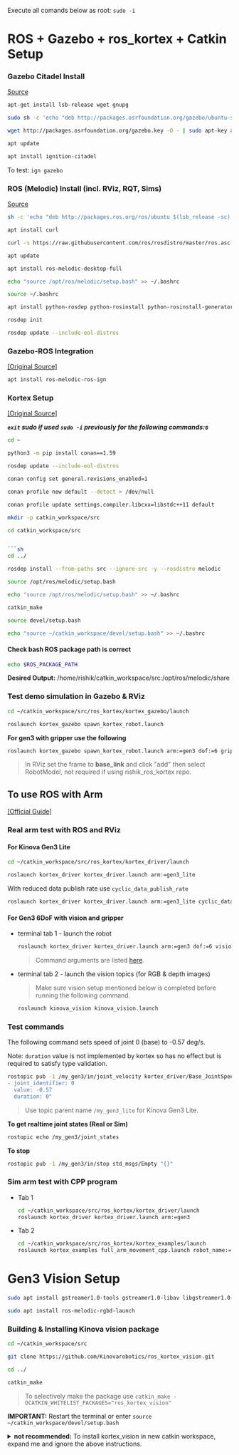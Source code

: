 Execute all comands below as root: `sudo -i`


# ROS + Gazebo + ros_kortex + Catkin Setup

### Gazebo Citadel Install
[Source](https://gazebosim.org/docs/citadel/install_ubuntu)

```sh
apt-get install lsb-release wget gnupg

sudo sh -c 'echo "deb http://packages.osrfoundation.org/gazebo/ubuntu-stable `lsb_release -cs` main" > /etc/apt/sources.list.d/gazebo-stable.list'

wget http://packages.osrfoundation.org/gazebo.key -O - | sudo apt-key add -

apt update

apt install ignition-citadel
```

To test: `ign gazebo`


### ROS (Melodic) Install (incl. RViz, RQT, Sims)
[Source](http://wiki.ros.org/melodic/Installation/Ubuntu)

```sh
sh -c 'echo "deb http://packages.ros.org/ros/ubuntu $(lsb_release -sc) main" > /etc/apt/sources.list.d/ros-latest.list'

apt install curl

curl -s https://raw.githubusercontent.com/ros/rosdistro/master/ros.asc | sudo apt-key add -

apt update

apt install ros-melodic-desktop-full

echo "source /opt/ros/melodic/setup.bash" >> ~/.bashrc

source ~/.bashrc

apt install python-rosdep python-rosinstall python-rosinstall-generator python-wstool build-essential python-pip python3-pip

rosdep init

rosdep update --include-eol-distros
```



### Gazebo-ROS Integration
[[Original Source]](https://gazebosim.org/docs/citadel/ros_integration)

```sh
apt install ros-melodic-ros-ign
```



### Kortex Setup
[[Original Source]](https://github.com/Kinovarobotics/ros_kortex/tree/melodic-devel)

***`exit` sudo if used `sudo -i` previously for the following commands:s***

```sh
cd ~

python3 -m pip install conan==1.59

rosdep update --include-eol-distros

conan config set general.revisions_enabled=1

conan profile new default --detect > /dev/null

conan profile update settings.compiler.libcxx=libstdc++11 default

mkdir -p catkin_workspace/src

cd catkin_workspace/src


```sh
cd ../

rosdep install --from-paths src --ignore-src -y --rosdistro melodic

source /opt/ros/melodic/setup.bash

echo "source /opt/ros/melodic/setup.bash" >> ~/.bashrc

catkin_make

source devel/setup.bash

echo "source ~/catkin_workspace/devel/setup.bash" >> ~/.bashrc
```

#### Check bash ROS package path is correct
```sh
echo $ROS_PACKAGE_PATH
```
**Desired Output:** /home/rishik/catkin_workspace/src:/opt/ros/melodic/share




### Test demo simulation in Gazebo & RViz

```sh
cd ~/catkin_workspace/src/ros_kortex/kortex_gazebo/launch

roslaunch kortex_gazebo spawn_kortex_robot.launch
```

**For gen3 with gripper use the following**

```sh
roslaunch kortex_gazebo spawn_kortex_robot.launch arm:=gen3 dof:=6 gripper:=robotiq_2f_140
```

> In RViz set the frame to **base_link** and click "add" then select RobotModel, not required if using rishik_ros_kortex repo.




## To use ROS with Arm

[[Official Guide]](https://github.com/Kinovarobotics/ros_kortex/blob/melodic-devel/kortex_examples/readme.md)

### Real arm test with ROS and RViz
#### For Kinova Gen3 Lite
```sh
cd ~/catkin_workspace/src/ros_kortex/kortex_driver/launch

roslaunch kortex_driver kortex_driver.launch arm:=gen3_lite
```

With reduced data publish rate use `cyclic_data_publish_rate`
```sh
roslaunch kortex_driver kortex_driver.launch arm:=gen3_lite cyclic_data_publish_rate:=2
```

#### For Gen3 6DoF with vision and gripper

* terminal tab 1 - launch the robot
  ```sh
  roslaunch kortex_driver kortex_driver.launch arm:=gen3 dof:=6 vision:=true gripper:=robotiq_2f_140
  ```

  > Command arguments are listed [here](https://github.com/rishiktiwari/rishik_ros_kortex/blob/master/kortex_driver/readme.md#usage).

* terminal tab 2 - launch the vision topics (for RGB & depth images)
  > Make sure vision setup mentioned below is completed before running the following command.

  ```sh
  roslaunch kinova_vision kinova_vision.launch
  ```

### Test commands

The following command sets speed of joint 0 (base) to -0.57 deg/s.

Note: `duration` value is not implemented by kortex so has no effect but is required to satisfy type validation.

```sh
rostopic pub -1 /my_gen3/in/joint_velocity kortex_driver/Base_JointSpeeds "joint_speeds:
- joint_identifier: 0
  value: -0.57
  duration: 0"
```

> Use topic parent name `/my_gen3_lite` for Kinova Gen3 Lite.

**To get realtime joint states (Real or Sim)**
```sh
rostopic echo /my_gen3/joint_states
```

**To stop**
```sh
rostopic pub -1 /my_gen3/in/stop std_msgs/Empty "{}"
```

### Sim arm test with CPP program

* Tab 1
  ```sh
  cd ~/catkin_workspace/src/ros_kortex/kortex_driver/launch
  roslaunch kortex_driver kortex_driver.launch arm:=gen3
  ```

* Tab 2
  ```sh
  cd ~/catkin_workspace/src/ros_kortex/kortex_examples/launch
  roslaunch kortex_examples full_arm_movement_cpp.launch robot_name:=my_gen3
  ```
# Gen3 Vision Setup

```sh
sudo apt install gstreamer1.0-tools gstreamer1.0-libav libgstreamer1.0-dev libgstreamer-plugins-base1.0-dev libgstreamer-plugins-good1.0-dev gstreamer1.0-plugins-good gstreamer1.0-plugins-base

sudo apt install ros-melodic-rgbd-launch
```

### Building & Installing Kinova vision package

```sh
cd ~/catkin_workspace/src

git clone https://github.com/Kinovarobotics/ros_kortex_vision.git

cd ../

catkin_make
```

> To selectively make the package use `catkin_make -DCATKIN_WHITELIST_PACKAGES="ros_kortex_vision"`

**IMPORTANT:**
Restart the terminal or enter `source ~/catkin_workspace/devel/setup.bash`

<details>
<summary><b>not recommended:</b> To install kortex_vision in new catkin workspace, expand me and ignore the above instructions.</summary>
<code>
mkdir -p ~/catkin_vision_workspace/src
<br><br>
cd ~/catkin_vision_workspace/src/
<br><br>
git clone https://github.com/Kinovarobotics/ros_kortex_vision.git
<br><br>
catkin_init_workspace
<br><br>
cd ../
<br><br>
catkin_make clean
<br><br>
catkin_make
<br><br>
echo "source ~/catkin_vision_workspace/devel/setup.bash" >> ~/.bashrc
<br><br>
source ~/.bashrc
</code>
</details>